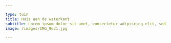 ```yaml
---

type: tuin
title: Huis aan de waterkant
subtitle: Lorem ipsum dolor sit amet, consectetur adipiscing elit, sed do eiusmod tempor incididunt ut labore et dolore magna aliqua.
image: /images/IMG_9631.jpg

---
```


